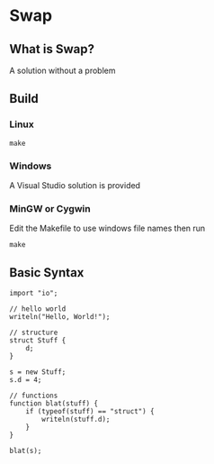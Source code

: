 # Swap
## What is Swap?
A solution without a problem
## Build
### Linux
```
make
```
### Windows
A Visual Studio solution is provided
### MinGW or Cygwin
Edit the Makefile to use windows file names then run

    make
## Basic Syntax
    import "io";
    
    // hello world
    writeln("Hello, World!");
    
    // structure
    struct Stuff {
        d;
    }
    
    s = new Stuff;
    s.d = 4;
    
    // functions
    function blat(stuff) {
        if (typeof(stuff) == "struct") {
            writeln(stuff.d);
        }
    }
    
    blat(s);
    
